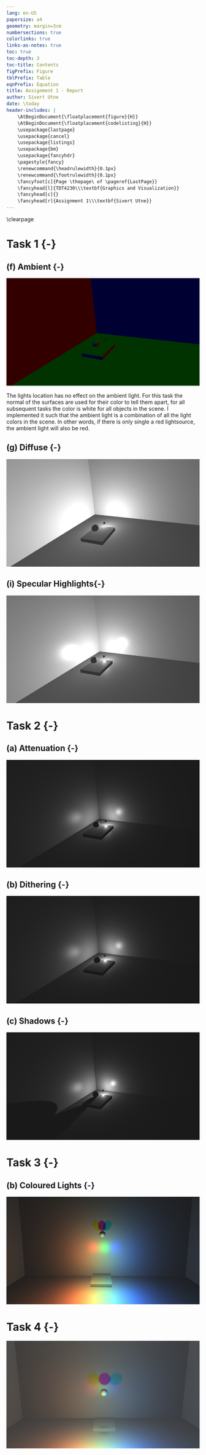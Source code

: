 ```yaml
---
lang: en-US 
papersize: a4 
geometry: margin=3cm 
numbersections: true
colorlinks: true
links-as-notes: true
toc: true
toc-depth: 3
toc-title: Contents
figPrefix: Figure
tblPrefix: Table
eqnPrefix: Equation
title: Assignment 1 - Report
author: Sivert Utne
date: \today
header-includes: |
    \AtBeginDocument{\floatplacement{figure}{H}}
    \AtBeginDocument{\floatplacement{codelisting}{H}}
    \usepackage{lastpage}
    \usepackage{cancel}
    \usepackage{listings}
    \usepackage{bm}
    \usepackage{fancyhdr}
    \pagestyle{fancy}
    \renewcommand{\headrulewidth}{0.1px}
    \renewcommand{\footrulewidth}{0.1px}
    \fancyfoot[c]{Page \thepage\ of \pageref{LastPage}}
    \fancyhead[l]{TDT4230\\\textbf{Graphics and Visualization}}
    \fancyhead[c]{}
    \fancyhead[r]{Assignment 1\\\textbf{Sivert Utne}}
---
```


\clearpage
# Task 1 {-}

## (f) Ambient {-}

![Ambient Light Only. Small ball is location of single lightsource.](images/ambient.png)

The lights location has no effect on the ambient light. For this task the normal of the surfaces are used for their color to tell them apart, for all subsequent tasks the color is white for all objects in the scene. I implemented it such that the ambient light is a combination of all the light colors in the scene. In other words, if there is only single a red lightsource, the ambient light will also be red.

## (g) Diffuse {-}

![Ambient + Diffuse. Small ball is location of single lightsource.](images/ambient+diffuse.png)

## (i) Specular Highlights{-}

![Ambient + Diffuse + Specular. Small ball is location of single lightsource.](images/ambient+diffuse+specular.png)



# Task 2 {-}

## (a) Attenuation {-}

![After Adding Light Attenuation (Light gets dimmer over distance). Small ball is location of single lightsource.](images/attenuation.png)

## (b) Dithering {-}

![Applying Dithering. Small ball is location of single lightsource.](images/dithering.png)

## (c) Shadows {-}

![Adding Shadows. Small ball is location of single lightsource.](images/shadows.png)



# Task 3 {-}

## (b) Coloured Lights {-}

![Coloured Lights. 1 Red, 1 Green and 1 Blue light placed in center of box.](images/color-blending.png)



# Task 4 {-}

![Smoothed Shadows. Coloured lights were moved closer to camera, hence to different shadow positions. There is also a white light placed high above the ball to create a shadow on the ground that is easy to follow when playing the game, this also illuminates the scene even more.](images/soft-shadows.png)
